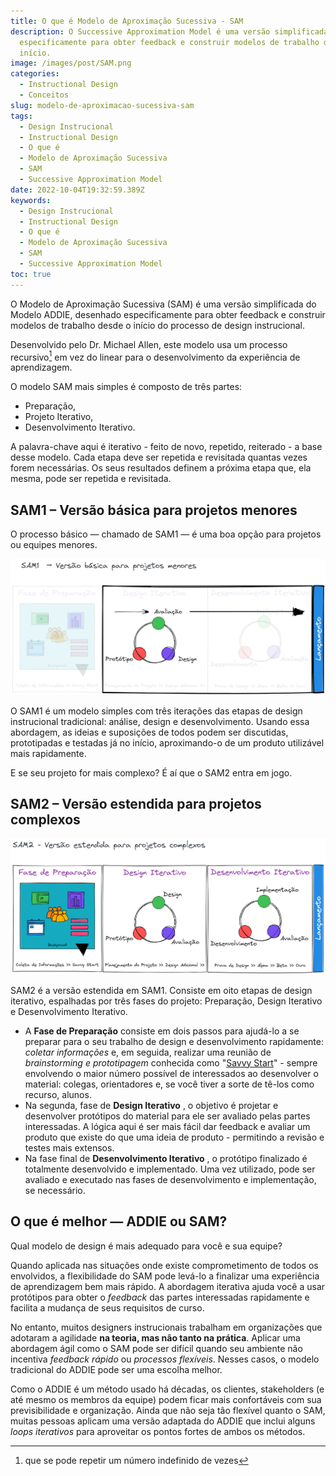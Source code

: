 ```yaml
---
title: O que é Modelo de Aproximação Sucessiva - SAM
description: O Successive Approximation Model é uma versão simplificada do ADDIE, desenhado
  especificamente para obter feedback e construir modelos de trabalho desde o
  início.
image: /images/post/SAM.png
categories:
  - Instructional Design
  - Conceitos
slug: modelo-de-aproximacao-sucessiva-sam
tags:
  - Design Instrucional
  - Instructional Design
  - O que é
  - Modelo de Aproximação Sucessiva
  - SAM
  - Successive Approximation Model
date: 2022-10-04T19:32:59.389Z
keywords:
  - Design Instrucional
  - Instructional Design
  - O que é
  - Modelo de Aproximação Sucessiva
  - SAM
  - Successive Approximation Model
toc: true
---
```


O Modelo de Aproximação Sucessiva (SAM) é uma versão simplificada do Modelo ADDIE, desenhado especificamente para obter feedback e construir modelos de trabalho desde o início do processo de design instrucional.

Desenvolvido pelo Dr. Michael Allen, este modelo usa um processo recursivo[^1] em vez do linear para o desenvolvimento da experiência de aprendizagem. 
[^1]:  que se pode repetir um número indefinido de vezes

O modelo SAM mais simples é composto de três partes: 
- Preparação, 
- Projeto Iterativo,
- Desenvolvimento Iterativo. 

A palavra-chave aqui é iterativo - feito de novo, repetido, reiterado - a base desse modelo. Cada etapa deve ser repetida e revisitada quantas vezes forem necessárias. Os seus resultados definem a próxima etapa que, ela mesma, pode ser repetida e revisitada.

## **SAM1** – Versão básica para projetos menores

O processo básico — chamado de SAM1 — é uma boa opção para projetos ou equipes menores. 

![image](sam1.png)

O SAM1 é um modelo simples com três iterações das etapas de design instrucional tradicional: análise, design e desenvolvimento. Usando essa abordagem, as ideias e suposições de todos podem ser discutidas, prototipadas e testadas já no início, aproximando-o de um produto utilizável mais rapidamente.

E se seu projeto for mais complexo? É aí que o SAM2 entra em jogo.

## **SAM2** – Versão estendida para projetos complexos

![image](sam2.png)

SAM2 é a versão estendida em SAM1. Consiste em oito etapas de design iterativo, espalhadas por três fases do projeto: Preparação, Design Iterativo e Desenvolvimento Iterativo.

- A **Fase de Preparação** consiste em dois passos para ajudá-lo a se preparar para o seu trabalho de design e desenvolvimento rapidamente: *coletar informações* e, em seguida, realizar uma reunião de *brainstorming e prototipagem* conhecida como "[Savvy Start](http://info.alleninteractions.com/iterative-design-in-action-implementing-the-savvy-start)" - sempre envolvendo o maior número possível de interessados ao desenvolver o material: colegas, orientadores e, se você tiver a sorte de tê-los como recurso, alunos.
- Na segunda, fase de **Design Iterativo** , o objetivo é projetar e desenvolver protótipos do material para ele ser avaliado pelas partes interessadas. A lógica aqui é ser mais fácil dar feedback e avaliar um produto que existe do que uma ideia de produto - permitindo a revisão e testes mais extensos.
- Na fase final de **Desenvolvimento Iterativo** , o protótipo finalizado é totalmente desenvolvido e implementado. Uma vez utilizado, pode ser avaliado e executado nas fases de desenvolvimento e implementação, se necessário.

## O que é melhor — ADDIE ou SAM?

Qual modelo de design é mais adequado para você e sua equipe?

Quando aplicada nas situações onde existe comprometimento de todos os envolvidos, a flexibilidade do SAM pode levá-lo a finalizar uma experiência de aprendizagem bem mais rápido. A abordagem iterativa ajuda você a usar protótipos para obter o *feedback* das partes interessadas rapidamente e facilita a mudança de seus requisitos de curso. 

No entanto, muitos designers instrucionais trabalham em organizações que adotaram a agilidade **na teoria, mas não tanto na prática**. Aplicar uma abordagem ágil como o SAM pode ser difícil quando seu ambiente não incentiva *feedback rápido* ou *processos flexíveis*. Nesses casos, o modelo tradicional do ADDIE pode ser uma escolha melhor.

Como o ADDIE é um método usado há décadas, os clientes, stakeholders (e até mesmo os membros da equipe) podem ficar mais confortáveis com sua previsibilidade e organização. Ainda que não seja tão flexível quanto o SAM, muitas pessoas aplicam uma versão adaptada do ADDIE que inclui alguns *loops iterativos* para aproveitar os pontos fortes de ambos os métodos.